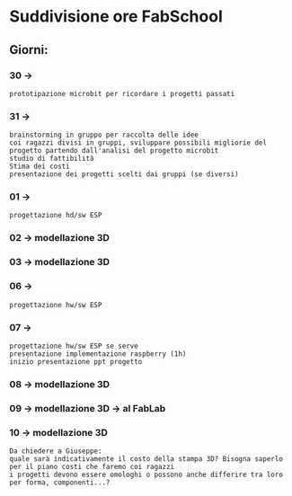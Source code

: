 # Suddivisione ore FabSchool

## Giorni:
### 30 -> 
	prototipazione microbit per ricordare i progetti passati
### 31 ->
	brainstorming in gruppo per raccolta delle idee 
	coi ragazzi divisi in gruppi, sviluppare possibili migliorie del progetto partendo dall'analisi del progetto microbit
	studio di fattibilità
	Stima dei costi
	presentazione dei progetti scelti dai gruppi (se diversi)
### 01 ->
	progettazione hd/sw ESP
### 02 -> modellazione 3D
### 03 -> modellazione 3D
### 06 ->
	progettazione hw/sw ESP
### 07 ->
	progettazione hw/sw ESP se serve
	presentazione implementazione raspberry (1h)
	inizio presentazione ppt progetto
### 08 -> modellazione 3D
### 09 -> modellazione 3D -> al FabLab
### 10 -> modellazione 3D
	Da chiedere a Giuseppe: 
	quale sarà indicativamente il costo della stampa 3D? Bisogna saperlo per il piano costi che faremo coi ragazzi
	i progetti devono essere omologhi o possono anche differire tra loro per forma, componenti...?
